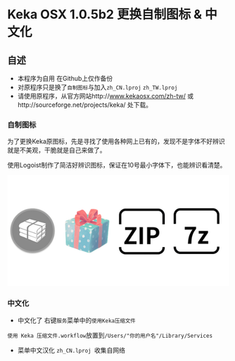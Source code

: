 # Keka OSX 1.0.5b2 更换自制图标 & 中文化

## 自述
- 本程序为自用 在Github上仅作备份
- 对原程序只是换了`自制图标`与加入`zh_CN.lproj` `zh_TW.lproj`
- 请使用原程序，从官方网站http://www.kekaosx.com/zh-tw/ 或http://sourceforge.net/projects/keka/ 处下载。

### 自制图标
为了更换Keka原图标，先是寻找了使用各种网上已有的，发现不是字体不好辨识就是不美观，干脆就是自己来做了。

使用Logoist制作了简洁好辨识图标，保证在10号最小字体下，也能辨识看清楚。

![](https://github.com/Leeatmy/Keka_Chinese/blob/master/Screenshot/look%20icon.png)

### 中文化
- 中文化了 右键`服务`菜单中的`使用Keka压缩文件`

`使用 Keka 压缩文件.workflow`放置到`/Users/"你的用户名"/Library/Services`

- 菜单中文汉化 `zh_CN.lproj `收集自网络
